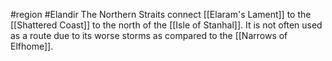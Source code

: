 #region #Elandir
The Northern Straits connect [[Elaram's Lament]] to the [[Shattered Coast]] to the north of the [[Isle of Stanhal]]. It is not often used as a route due to its worse storms as compared to the [[Narrows of Elfhome]].